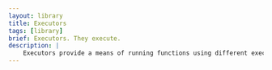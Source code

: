 ```yaml
---
layout: library
title: Executors
tags: [library]
brief: Executors. They execute.
description: |
    Executors provide a means of running functions using different execution policies via a consistent interface.
---
```


